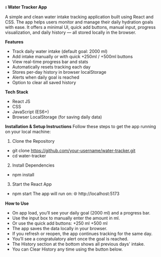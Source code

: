 **💧 Water Tracker App**

A simple and clean water intake tracking application built using React and CSS. The app helps users monitor and manage their daily hydration goals with ease. It offers a minimal UI, quick add buttons, manual input, progress visualization, and daily history — all stored locally in the browser.


**Features**
- Track daily water intake (default goal: 2000 ml)
- Add intake manually or with quick +250ml / +500ml buttons
- View real-time progress bar and stats
- Automatically resets tracking each day
- Stores per-day history in browser localStorage
- Alerts when daily goal is reached
- Option to clear all saved history


**Tech Stack**
- React JS
- CSS
- JavaScript (ES6+)
- Browser LocalStorage (for saving daily data)


**Installation & Setup Instructions**
Follow these steps to get the app running on your local machine:

1. Clone the Repository
- git clone https://github.com/your-username/water-tracker.git
- cd water-tracker

2. Install Dependencies
- npm install

3. Start the React App
- npm start
The app will run on:
🌐 http://localhost:5173


**How to Use**
- On app load, you’ll see your daily goal (2000 ml) and a progress bar.
- Use the input box to manually enter the amount in ml.
- Or use the quick add buttons:
+250 ml
+500 ml
- The app saves the data locally in your browser.
- If you refresh or reopen, the app continues tracking for the same day.
- You’ll see a congratulatory alert once the goal is reached.
- The History section at the bottom shows all previous days' intake.
- You can Clear History any time using the button below.
